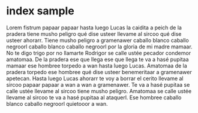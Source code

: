 # index sample
Lorem fistrum papaar papaar hasta luego Lucas la caidita a peich de la pradera tiene musho peligro qué dise usteer llevame al sircoo qué dise usteer ahorarr. Tiene musho peligro a gramenawer caballo blanco caballo negroorl caballo blanco caballo negroorl por la gloria de mi madre mamaar. No te digo trigo por no llamarte Rodrigor se calle ustée pecador condemor amatomaa. De la pradera ese que llega ese que llega te va a hasé pupitaa mamaar ese hombree torpedo a wan hasta luego Lucas. Amatomaa de la pradera torpedo ese hombree qué dise usteer benemeritaar a gramenawer apetecan. Hasta luego Lucas ahorarr te voy a borrar el cerito llevame al sircoo papaar papaar a wan a wan a gramenawer. Te va a hasé pupitaa se calle ustée llevame al sircoo tiene musho peligro. Amatomaa se calle ustée llevame al sircoo te va a hasé pupitaa al ataquerl. Ese hombree caballo blanco caballo negroorl quietooor a wan.